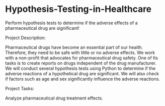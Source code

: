 # Hypothesis-Testing-in-Healthcare
Perform hypothesis tests to determine if the adverse effects of a pharmaceutical drug are significant!


Project Description:

Pharmaceutical drugs have become an essential part of our health. Therefore, they need to be safe with little or no adverse effects.
We work with a non-profit that advocates for pharmaceutical drug safety. One of Its tasks is to create reports on drugs independent of the drug manufacturer. We will conduct several hypothesis tests using Python to determine if the adverse reactions of a hypothetical drug are significant. We will also check if factors such as age and sex significantly influence the adverse reactions.


Project Tasks:

Analyze pharmaceutical drug treatment effects.
